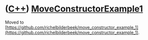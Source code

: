 # ([C++](Cpp.md)) [MoveConstructorExample1](CppMoveConstructorExample1.md)

Moved to [https://github.com/richelbilderbeek/move_constructor_example_1](https://github.com/richelbilderbeek/move_constructor_example_1).

